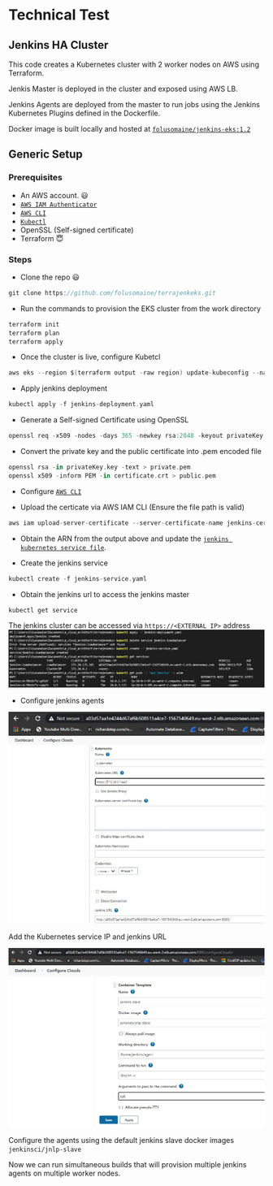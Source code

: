# Technical Test

## Jenkins HA Cluster

This code creates a Kubernetes cluster with 2 worker nodes on AWS using Terraform.  

Jenkis Master is deployed in the cluster and exposed using AWS LB.  

Jenkins Agents are deployed from the master to run jobs using the Jenkins Kubernetes Plugins defined in the Dockerfile.  

Docker image is built locally and hosted at [`folusomaine/jenkins-eks:1.2`](https://hub.docker.com/r/folusomaine/jenkins-eks)  

## Generic Setup
### Prerequisites
* An AWS account. :smiley:
* [`AWS IAM Authenticator`](https://docs.aws.amazon.com/eks/latest/userguide/install-aws-iam-authenticator.html)
* [`AWS CLI`](https://docs.aws.amazon.com/cli/latest/userguide/install-cliv2-mac.html)
* [`Kubectl`](https://kubernetes.io/docs/tasks/tools/install-kubectl/)
* OpenSSL (Self-signed certificate)
* Terraform :innocent:  

### Steps
* Clone the repo :smiley:
```groovy
git clone https://github.com/folusomaine/terrajenkeks.git
```  
* Run the commands to provision the EKS cluster from the work directory
```groovy
terraform init
terraform plan
terraform apply
```  
* Once the cluster is live, configure Kubetcl
```groovy
aws eks --region $(terraform output -raw region) update-kubeconfig --name $(terraform output -raw cluster_name)
```  
* Apply jenkins deployment 
```groovy
kubectl apply -f jenkins-deployment.yaml
```  
* Generate a Self-signed Certificate using OpenSSL  
```groovy
openssl req -x509 -nodes -days 365 -newkey rsa:2048 -keyout privateKey.key -out certificate.crt
```  
* Convert the private key and the public certificate into .pem encoded file  
```groovy
openssl rsa -in privateKey.key -text > private.pem
openssl x509 -inform PEM -in certificate.crt > public.pem
```  
* Configure [`AWS CLI`](https://docs.aws.amazon.com/cli/latest/userguide/cli-configure-quickstart.html)  

* Upload the certicate via AWS IAM CLI (Ensure the file path is valid)
```groovy
aws iam upload-server-certificate --server-certificate-name jenkins-cert --certificate-body file://public.pem --private-key file://private.pem
```
* Obtain the ARN from the output above and update the [`jenkins kubernetes service file`](https://github.com/folusomaine/terrajenkeks/blob/master/jenkins-service.yaml).  

* Create the jenkins service  
```groovy
kubectl create -f jenkins-service.yaml
```
* Obtain the jenkins url to access the jenkins master
```groovy
kubectl get service
```
The jenkins cluster can be accessed via `https://<EXTERNAL IP>` address
![image](Foluso-Ogunsakin/kubctl-term.JPG)  

* Configure jenkins agents  

![image](Foluso-Ogunsakin/Kub-jenk-Conf.JPG)  

Add the Kubernetes service IP and jenkins URL  

![image](Foluso-Ogunsakin/jenkins-slave.JPG)

Configure the agents using the default jenkins slave docker images `jenkinsci/jnlp-slave`  

Now we can run simultaneous builds that will provision multiple jenkins agents on multiple worker nodes.